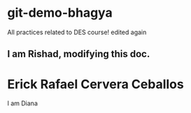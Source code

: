 # git-demo-bhagya
All practices related to DES course!
edited again


## I am Rishad, modifying this doc.

# Erick Rafael Cervera Ceballos


I am Diana 



